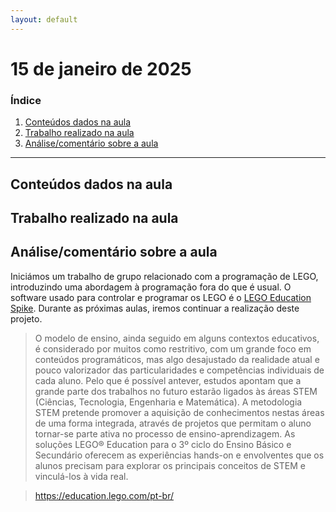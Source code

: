 ```yaml
---
layout: default
---
```


# 15 de janeiro de 2025

<h3><b>Índice</b></h3>

1. [Conteúdos dados na aula](#conteúdos-dados-na-aula)
2. [Trabalho realizado na aula](#trabalho-realizado-na-aula)
3. [Análise/comentário sobre a aula](#análisecomentário-sobre-a-aula)

---

## Conteúdos dados na aula

## Trabalho realizado na aula

## Análise/comentário sobre a aula

Iniciámos um trabalho de grupo relacionado com a programação de LEGO, introduzindo uma abordagem à programação fora do que é usual. O software usado para controlar e programar os LEGO é o [LEGO Education Spike](https://spike.legoeducation.com/). Durante as próximas aulas, iremos continuar a realização deste projeto.

> O modelo de ensino, ainda seguido em alguns contextos educativos, é considerado por muitos como restritivo, com um grande foco em conteúdos programáticos, mas algo desajustado da realidade atual e pouco valorizador das particularidades e competências individuais de cada aluno. Pelo que é possível antever, estudos apontam que a grande parte dos trabalhos no futuro estarão ligados às áreas STEM (Ciências, Tecnologia, Engenharia e Matemática). A metodologia STEM pretende promover a aquisição de conhecimentos nestas áreas de uma forma integrada, através de projetos que permitam o aluno tornar-se parte ativa no processo de ensino-aprendizagem. As soluções LEGO® Education para o 3º ciclo do Ensino Básico e Secundário oferecem as experiências hands-on e envolventes que os alunos precisam para explorar os principais conceitos de STEM e vinculá-los à vida real.

> <https://education.lego.com/pt-br/>

